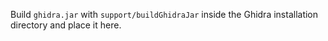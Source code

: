 Build `ghidra.jar` with `support/buildGhidraJar` inside the Ghidra installation directory and place it here.
